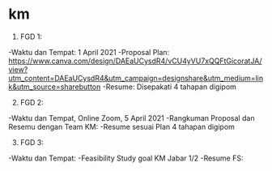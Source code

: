 # km

1. FGD 1: 

-Waktu dan Tempat: 1 April 2021
-Proposal Plan: https://www.canva.com/design/DAEaUCysdR4/vCU4yVU7xQQFtGicoratJA/view?utm_content=DAEaUCysdR4&utm_campaign=designshare&utm_medium=link&utm_source=sharebutton
-Resume: Disepakati 4 tahapan digipom

2. FGD 2:

-Waktu dan Tempat, Online Zoom, 5 April 2021
-Rangkuman Proposal dan Resemu dengan Team KM: 
-Resume sesuai Plan 4 tahapan digipom


3. FGD 3:

-Waktu dan Tempat: 
-Feasibility Study goal KM Jabar 1/2
-Resume FS: 
